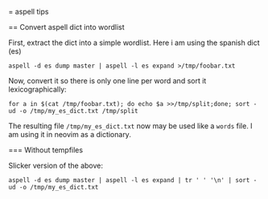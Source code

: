 = aspell tips

== Convert aspell dict into wordlist

First, extract the dict into a simple wordlist.
Here i am using the spanish dict (es)

```
aspell -d es dump master | aspell -l es expand >/tmp/foobar.txt
```

Now, convert it so there is only one line per word and sort it lexicographically:

```
for a in $(cat /tmp/foobar.txt); do echo $a >>/tmp/split;done; sort -ud -o /tmp/my_es_dict.txt /tmp/split
```

The resulting file `/tmp/my_es_dict.txt` now may be used like a `words` file. I am using it in neovim as a dictionary.

=== Without tempfiles

Slicker version of the above:

```
aspell -d es dump master | aspell -l es expand | tr ' ' '\n' | sort -ud -o /tmp/my_es_dict.txt
```
